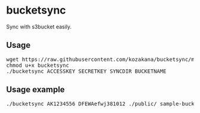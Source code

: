 # bucketsync
Sync with s3bucket easily.

## Usage

<pre>
wget https://raw.githubusercontent.com/kozakana/bucketsync/master/bucketsync
chmod u+x bucketsync
./bucketsync ACCESSKEY SECRETKEY SYNCDIR BUCKETNAME
</pre>

## Usage example

<pre>
./bucketsync AK1234556 DFEWAefwj381012 ./public/ sample-bucket
</pre>
